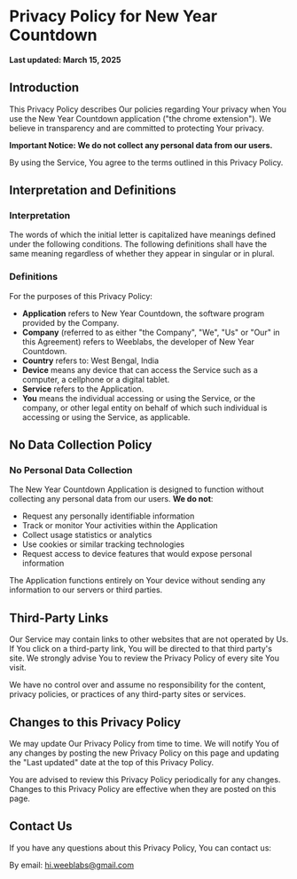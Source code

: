 # Privacy Policy for New Year Countdown

**Last updated: March 15, 2025**

## Introduction

This Privacy Policy describes Our policies regarding Your privacy when You use the New Year Countdown application ("the chrome extension"). We believe in transparency and are committed to protecting Your privacy.

**Important Notice: We do not collect any personal data from our users.**

By using the Service, You agree to the terms outlined in this Privacy Policy.

## Interpretation and Definitions

### Interpretation
The words of which the initial letter is capitalized have meanings defined under the following conditions. The following definitions shall have the same meaning regardless of whether they appear in singular or in plural.

### Definitions
For the purposes of this Privacy Policy:

- **Application** refers to New Year Countdown, the software program provided by the Company.
- **Company** (referred to as either "the Company", "We", "Us" or "Our" in this Agreement) refers to Weeblabs, the developer of New Year Countdown.
- **Country** refers to: West Bengal, India
- **Device** means any device that can access the Service such as a computer, a cellphone or a digital tablet.
- **Service** refers to the Application.
- **You** means the individual accessing or using the Service, or the company, or other legal entity on behalf of which such individual is accessing or using the Service, as applicable.

## No Data Collection Policy

### No Personal Data Collection
The New Year Countdown Application is designed to function without collecting any personal data from our users. **We do not**:

- Request any personally identifiable information
- Track or monitor Your activities within the Application
- Collect usage statistics or analytics
- Use cookies or similar tracking technologies
- Request access to device features that would expose personal information

The Application functions entirely on Your device without sending any information to our servers or third parties.

## Third-Party Links

Our Service may contain links to other websites that are not operated by Us. If You click on a third-party link, You will be directed to that third party's site. We strongly advise You to review the Privacy Policy of every site You visit.

We have no control over and assume no responsibility for the content, privacy policies, or practices of any third-party sites or services.

## Changes to this Privacy Policy

We may update Our Privacy Policy from time to time. We will notify You of any changes by posting the new Privacy Policy on this page and updating the "Last updated" date at the top of this Privacy Policy.

You are advised to review this Privacy Policy periodically for any changes. Changes to this Privacy Policy are effective when they are posted on this page.

## Contact Us

If you have any questions about this Privacy Policy, You can contact us:

By email: hi.weeblabs@gmail.com